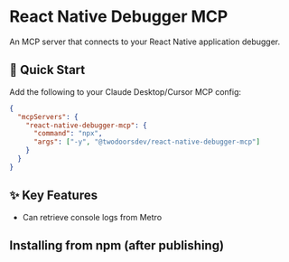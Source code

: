 # React Native Debugger MCP

An MCP server that connects to your React Native application debugger.

## 🚀 Quick Start

Add the following to your Claude Desktop/Cursor MCP config:

```json
{
  "mcpServers": {
    "react-native-debugger-mcp": {
      "command": "npx",
      "args": ["-y", "@twodoorsdev/react-native-debugger-mcp"]
    }
  }
}
```

## ✨ Key Features

- Can retrieve console logs from Metro

## Installing from npm (after publishing)

